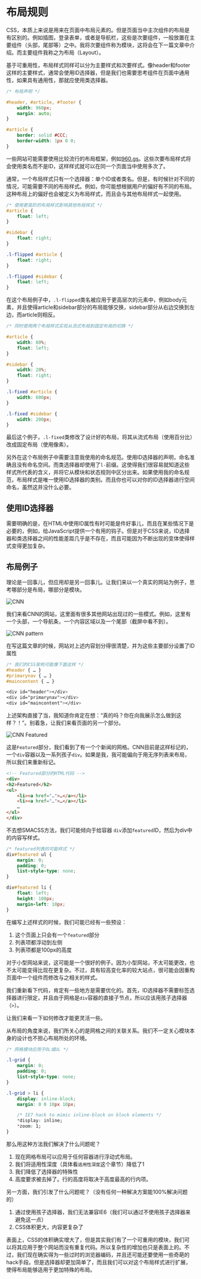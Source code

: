 # 布局规则

CSS，本质上来说是用来在页面中布局元素的。但是页面当中主次组件的布局是有区别的。例如插图，登录表单，或者是导航栏，这些是次要组件，一般放置在主要组件（头部，尾部等）之中。我将次要组件称为模块，这将会在下一篇文章中介绍。而主要组件我称之为布局（Layout）。

基于可重用性，布局样式同样可以分为主要样式和次要样式。像header和footer这样的主要样式，通常会使用ID选择器，但是我们也需要思考组件在页面中通用性，如果具有通用性，那就应使用类选择器。

```css
/* 布局声明 */

#header, #article, #footer {
    width: 960px;
    margin: auto;
}

#article {
    border: solid #CCC;
    border-width: 1px 0 0;
}
```

一些网站可能需要使用比较流行的布局框架，例如[960.gs](https://960.gs/)。这些次要布局样式将会使用类名而不是ID，这样样式就可以在同一个页面当中使用多次了。

通常，一个布局样式只有一个选择器：单个ID或者类名。但是，有时候针对不同的情况，可能需要不同的布局样式。例如，你可能想根据用户的偏好有不同的布局。这种布局上的偏好也会被定义为布局样式，而且会与其他布局样式一起使用。

```css
/* 使用更高阶的布局样式影响其他布局样式 */
#article {
    float: left;
}

#sidebar {
    float: right;
}

.l-flipped #article {
    float: right;
}

.l-flipped #sidebar {
    float: left;
}
```

在这个布局例子中，`.l-flipped`类名被应用于更高层次的元素中，例如body元素，并且使得article和sidebar部分的布局能够交换，sidebar部分从右边交换到左边，而article则相反。

```css
/* 同时使用两个布局样式实现从流式布局到固定布局的切换 */

#article {
    width: 80%;
    float: left;
}

#sidebar {
    width: 20%;
    float: right;
}

.l-fixed #article {
    width: 600px;
}

.l-fixed #sidebar {
    width: 200px;
}
```

最后这个例子，`.l-fixed`类修改了设计好的布局，将其从流式布局（使用百分比）改成固定布局（使用像素）。

另外在这个布局例子中需要注意我使用的命名规范。使用ID选择器的声明，命名准确且没有命名空间。而类选择器却使用了`l-`前缀。这使得我们很容易就知道这些样式所代表的含义，并将它从模块和状态规则中区分出来。如果使用我的命名规范，布局样式是唯一使用ID选择器的类别。而且你也可以对你的ID选择器进行空间命名，虽然这并没什么必要。

## 使用ID选择器

需要明确的是，在HTML中使用ID属性有时可能是件好事儿，而且在某些情况下是必要的，例如，给JavaScript提供一个有用的钩子。但是对于CSS来说，ID选择器和类选择器之间的性能差距几乎是不存在，而且可能因为不断出现的变体使得样式变得更加复杂。

## 布局例子

理论是一回事儿，但应用却是另一回事儿。让我们来以一个真实的网站为例子，思考哪部分是布局，哪部分是模块。

![CNN](../assets/5-1.png)

我们来看CNN的网站，这里面有很多其他网站出现过的一些模式。例如，这里有一个头部，一个导航条，一个内容区域以及一个尾部（截屏中看不到）。

![CNN pattern](../assets/5-2.png)

在写这篇文章的时候，网站对上述内容划分得很清楚，并为这些主要部分设置了ID属性

```css
/* 我们的CSS架构可能像下面这样 */
#header { … }
#primarynav { … }
#maincontent { … }

<div id="header"></div>
<div id="primarynav"></div>
<div id="maincontent"></div>
```

上述架构直接了当，我知道你肯定在想：“真的吗？你在向我展示怎么做到这样？！”。别着急，让我们来看页面的另一个部分。

![CNN Featured](../assets/5-3.png)

这是`Featured`部分，我们看到了有一个个新闻的网格。CNN目前是这样标记的，一个`div`容器以及一系列孩子`div`。如果是我，我可能偏向于用无序列表来布局，所以我们来重新标记。

```html
<!-- Featured部分的HTML代码 -->
<div>
<h2>Featured</h2>
<ul>
    <li><a href="…">…</a></li>
    <li><a href="…">…</a></li>
    …
</ul>
</div>
```

不去想SMACSS方法，我们可能倾向于给容器 `div`添加`featured`ID，然后为div中的内容写样式。

```css
/* featured列表的可能样式 */
div#featured ul { 
    margin: 0;
    padding: 0;
    list-style-type: none;
}

div#featured li {
    float: left;
    height: 100px;
    margin-left: 10px;
}
```

在编写上述样式的时候，我们可能已经有一些预设：

1. 这个页面上只会有一个`featured`部分
2. 列表项都浮动到左侧
3. 列表项都是100px的高度

对于小型网站来说，这可能是一个很好的例子。因为小型网站，不太可能更改，也不太可能变得比现在更复杂。不过，具有较高变化率的较大站点，很可能会因重构页面中一个组件而修改与之相关的样式。

我们重新看下代码，肯定有一些地方是需要优化的。首先，ID选择器不需要标签选择器进行限定，并且由于网格是`div`容器的直接子节点，所以应该用孩子选择器（`>`）。

让我们来看一下如何修改才能更灵活一些。

从布局的角度来说，我们所关心的是网格之间的关联关系。我们不一定关心模块本身的设计也不担心布局所处的环境。

```css
/* 网格模块应用于OL或UL */

.l-grid {
    margin: 0;
    padding: 0;
    list-style-type: none;
}

.l-grid > li {
    display: inline-block;
    margin: 0 0 10px 10px; 

    /* IE7 hack to mimic inline-block on block elements */
    *display: inline;
    *zoom: 1;
}
```

那么用这种方法我们解决了什么问题呢？

1. 现在网格布局可以应用于任何容器进行浮动式布局。
2. 我们将适用性深度（具体看`适用性深度`这个章节）降低了1
3. 我们降低了选择器的特殊性
4. 高度要求被去掉了。行的高度将取决于高度最高的行内项。

另一方面，我们引发了什么问题呢？（没有任何一种解决方案能100%解决问题的）

1. 通过使用孩子选择器，我们无法兼容IE6（我们可以通过不使用孩子选择器来避免这一点）
2. CSS体积更大，内容更复杂了

表面上，CSS的体积确实增大了，但是其实我们有了一个可重用的模块，我们可以将其应用于整个网站而没有重复代码。所以复杂性的增加也只是表面上的。不过，我们现在确实得为一些过时的浏览器编码，并且还可能还要使用一些奇葩的hack手段。但是选择器却更加简单了，而且我们可以对这个布局样式进行扩展，使得布局能够适用于更加特殊的布局。

